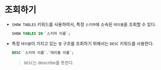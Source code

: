 # 조회하기

- `SHOW TABLES` 키워드를 사용하여서, 특정 `스키마`에 소속된 `테이블`을 조회할 수 있다.

  ```sql
  SHOW TABLES IN `스키마 이름`;
  ```

- 특정 `테이블`이 가지고 있는 `열` 구조를 조회하기 위해서는 `DESC` 키워드를 사용한다.

  ```sql
  DESC `스키마 이름`.`테이블 이름`;
  ```

  > `DESC`는 describe를 뜻한다.
